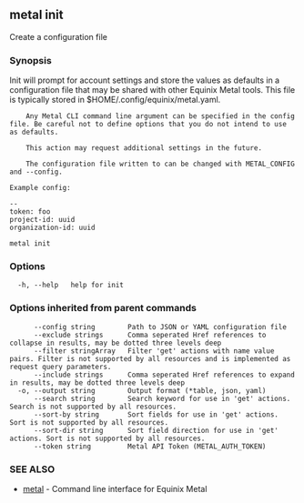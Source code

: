 ## metal init

Create a configuration file

### Synopsis

Init will prompt for account settings and store the values as defaults in a configuration file that may be shared with other Equinix Metal tools. This file is typically stored in $HOME/.config/equinix/metal.yaml.

		Any Metal CLI command line argument can be specified in the config file. Be careful not to define options that you do not intend to use as defaults.

		This action may request additional settings in the future.

		The configuration file written to can be changed with METAL_CONFIG and --config.

	Example config:

	--
	token: foo
	project-id: uuid
	organization-id: uuid
	

```
metal init
```

### Options

```
  -h, --help   help for init
```

### Options inherited from parent commands

```
      --config string        Path to JSON or YAML configuration file
      --exclude strings      Comma seperated Href references to collapse in results, may be dotted three levels deep
      --filter stringArray   Filter 'get' actions with name value pairs. Filter is not supported by all resources and is implemented as request query parameters.
      --include strings      Comma seperated Href references to expand in results, may be dotted three levels deep
  -o, --output string        Output format (*table, json, yaml)
      --search string        Search keyword for use in 'get' actions. Search is not supported by all resources.
      --sort-by string       Sort fields for use in 'get' actions. Sort is not supported by all resources.
      --sort-dir string      Sort field direction for use in 'get' actions. Sort is not supported by all resources.
      --token string         Metal API Token (METAL_AUTH_TOKEN)
```

### SEE ALSO

* [metal](metal.md)	 - Command line interface for Equinix Metal

